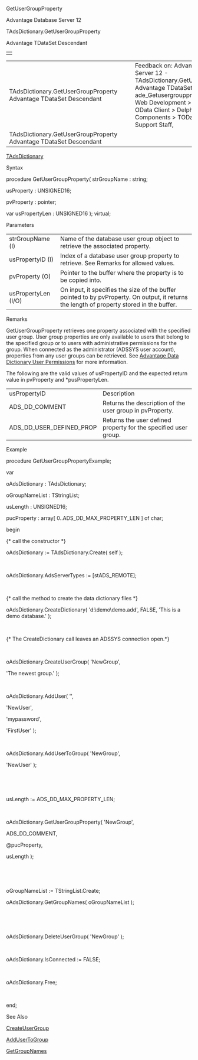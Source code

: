 GetUserGroupProperty




Advantage Database Server 12  

TAdsDictionary.GetUserGroupProperty

Advantage TDataSet Descendant

|  |
| --- |
|  |

|  |  |  |  |  |
| --- | --- | --- | --- | --- |
| TAdsDictionary.GetUserGroupProperty  Advantage TDataSet Descendant |  |  | Feedback on: Advantage Database Server 12 - TAdsDictionary.GetUserGroupProperty Advantage TDataSet Descendant ade\_Getusergroupproperty Advantage Web Development > Advantage Delphi OData Client > Delphi OData Components > TODataSet / Dear Support Staff, |  |
| TAdsDictionary.GetUserGroupProperty  Advantage TDataSet Descendant |  |  |  |  |

[TAdsDictionary](ade_tadsdictionary.htm)

Syntax

procedure GetUserGroupProperty( strGroupName : string;

usProperty : UNSIGNED16;

pvProperty : pointer;

var usPropertyLen : UNSIGNED16 ); virtual;

Parameters

|  |  |
| --- | --- |
| strGroupName (I) | Name of the database user group object to retrieve the associated property. |
| usPropertyID (I) | Index of a database user group property to retrieve. See Remarks for allowed values. |
| pvProperty (O) | Pointer to the buffer where the property is to be copied into. |
| usPropertyLen (I/O) | On input, it specifies the size of the buffer pointed to by pvProperty. On output, it returns the length of property stored in the buffer. |

Remarks

GetUserGroupProperty retrieves one property associated with the specified user group. User group properties are only available to users that belong to the specified group or to users with administrative permissions for the group. When connected as the administrator (ADSSYS user account), properties from any user groups can be retrieved. See [Advantage Data Dictionary User Permissions](master_advantage_data_dictionary_user_permissions.htm) for more information.

The following are the valid values of usPropertyID and the expected return value in pvProperty and \*pusPropertyLen.

|  |  |
| --- | --- |
| usPropertyID | Description |
| ADS\_DD\_COMMENT | Returns the description of the user group in pvProperty. |
| ADS\_DD\_USER\_DEFINED\_PROP | Returns the user defined property for the specified user group. |

Example

procedure GetUserGroupPropertyExample;

var

oAdsDictionary : TAdsDictionary;

oGroupNameList : TStringList;

usLength : UNSIGNED16;

pucProperty : array[ 0..ADS\_DD\_MAX\_PROPERTY\_LEN ] of char;

begin

{\* call the constructor \*}

oAdsDictionary := TAdsDictionary.Create( self );

 

oAdsDictionary.AdsServerTypes := [stADS\_REMOTE];

 

{\* call the method to create the data dictionary files \*}

oAdsDictionary.CreateDictionary( 'd:\demo\demo.add', FALSE, 'This is a demo database.' );

 

{\* The CreateDictionary call leaves an ADSSYS connection open.\*}

 

oAdsDictionary.CreateUserGroup( 'NewGroup',

'The newest group.' );

 

oAdsDictionary.AddUser( '',

'NewUser',

'mypassword',

'FirstUser' );

 

oAdsDictionary.AddUserToGroup( 'NewGroup',

'NewUser' );

 

 

usLength := ADS\_DD\_MAX\_PROPERTY\_LEN;

 

oAdsDictionary.GetUserGroupProperty( 'NewGroup',

ADS\_DD\_COMMENT,

@pucProperty,

usLength );

 

 

oGroupNameList := TStringList.Create;

oAdsDictionary.GetGroupNames( oGroupNameList );

 

 

oAdsDictionary.DeleteUserGroup( 'NewGroup' );

 

oAdsDictionary.IsConnected := FALSE;

 

oAdsDictionary.Free;

 

end;

See Also

[CreateUserGroup](ade_createusergroup.htm)

[AddUserToGroup](ade_addusertogroup.htm)

[GetGroupNames](ade_getgroupnames.htm)